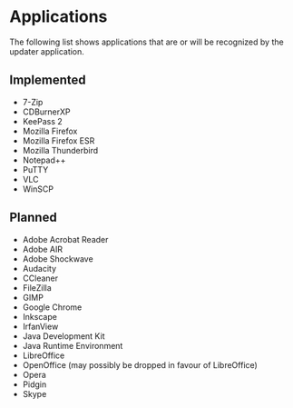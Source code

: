 # Applications

The following list shows applications that are or will be recognized by the
updater application.

## Implemented

* 7-Zip
* CDBurnerXP
* KeePass 2
* Mozilla Firefox
* Mozilla Firefox ESR
* Mozilla Thunderbird
* Notepad++
* PuTTY
* VLC
* WinSCP

## Planned

* Adobe Acrobat Reader
* Adobe AIR
* Adobe Shockwave
* Audacity
* CCleaner
* FileZilla
* GIMP
* Google Chrome
* Inkscape
* IrfanView
* Java Development Kit
* Java Runtime Environment
* LibreOffice
* OpenOffice (may possibly be dropped in favour of LibreOffice)
* Opera
* Pidgin
* Skype
